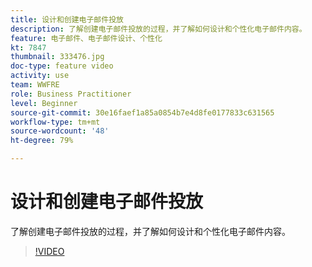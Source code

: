 ```yaml
---
title: 设计和创建电子邮件投放
description: 了解创建电子邮件投放的过程，并了解如何设计和个性化电子邮件内容。
feature: 电子邮件、电子邮件设计、个性化
kt: 7847
thumbnail: 333476.jpg
doc-type: feature video
activity: use
team: WWFRE
role: Business Practitioner
level: Beginner
source-git-commit: 30e16faef1a85a0854b7e4d8fe0177833c631565
workflow-type: tm+mt
source-wordcount: '48'
ht-degree: 79%

---
```



# 设计和创建电子邮件投放

了解创建电子邮件投放的过程，并了解如何设计和个性化电子邮件内容。

>[!VIDEO](https://video.tv.adobe.com/v/333476?quality=12)
